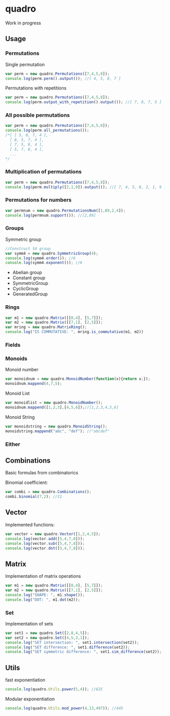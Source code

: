 # quadro

Work in progress

## Usage

### Permutations
Single permutation

```javascript
var perm = new quadro.Permutations([7,4,5,8]);
console.log(perm.perm().output()); //[ 4, 5, 8, 7 ]
```

Permutations with repetitions
```javascript
var perm = new quadro.Permutations([7,4,5,8]);
console.log(perm.output_with_repetition().output()); //[ 7, 8, 7, 5 ]
```

### All possible permutations
```javascript
var perm = new quadro.Permutations([7,4,5,8]);
console.log(perm.all_permutations());
/*[ [ 5, 8, 7, 4 ],
  [ 8, 5, 7, 4 ],
  [ 7, 5, 8, 4 ],
  [ 5, 7, 8, 4 ],
  ...
*/
```

### Multiplication of permutations
```javascript
var perm = new quadro.Permutations([7,4,5,8]);
console.log(perm.multiply([2,1,9]).output()); //[ 7, 4, 5, 8, 2, 1, 9 ]
```

### Permutations for numbers
```javascript
var permnum = new quadro.PermutationsNum([1,89,2,4]);
console.log(permnum.support()); //[2,89]
```

### Groups
Symmetric group
```javascript
//Construct S4 group
var symm4 = new quadro.SymmetricGroup(4);
console.log(symm4.order()); //6
console.log(symm4.exponent()); //6
```

* Abelian group
* Constant group
* SymmetricGroup
* CyclicGroup
* GeneratedGroup

### Rings
```javascript
var m1 = new quadro.Matrix([[0,4], [5,7]]);
var m2 = new quadro.Matrix([[7,1], [2,5]]);
var mring = new quadro.MatrixRing();
console.log("IS COMMUTATIVE: ", mring.is_commutative(m1, m2))
```

### Fields


### Monoids
Monoid number
```javascript
var monoidnum = new quadro.MonoidNumber(function(x){return x;});
monoidnum.mappend(4,7,5);
```

Monoid List
```javascript
var monoidlist = new quadro.MonoidNumber();
monoidnum.mappend([1,2,3],[4,5,6]);//[1,2,3,4,5,6]
```

Monoid String
```javascript
var monoidstring = new quadro.MonoidString();
monoidstring.mappend("abc", "def"); //"abcdef"
```

### Either


## Combinations
Basic formulas from combinatorics

Binomial coefficient:
```javascript
var combi = new quadro.Combinations();
combi.binomial(7,2); //21
```

## Vector
Implemented functions:

```javascript
var vector = new quadro.Vector([1,2,4,5]);
console.log(vector.add([5,4,7,8]));
console.log(vector.sub([5,4,7,8]));
console.log(vector.dot([5,4,7,8]));
```

## Matrix
Implementation of matrix operations
```javascript
var m1 = new quadro.Matrix([[0,4], [5,7]]);
var m2 = new quadro.Matrix([[7,1], [2,5]]);
console.log("SHAPE: ", m1.shape());
console.log("DOT: ", m1.dot(m2));
```

### Set
Implementation of sets
```javascript
var set1 = new quadro.Set([2,8,4,5]);
var set2 = new quadro.Set([4,5,3,1]);
console.log("SET intersection: ", set1.intersection(set2));
console.log("SET difference: ", set1.difference(set2));
console.log("SET symmetric difference: ", set1.sim_difference(set2));
```

## Utils
fast exponentiation
```javascript
console.log(quadro.Utils.power(5,4)); //625
```
Modular exponentiation
```javascript
console.log(quadro.Utils.mod_power(4,13,497)); //445